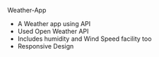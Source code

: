Weather-App
- A Weather app using API
- Used Open Weather API
- Includes humidity and Wind Speed facility too
- Responsive Design